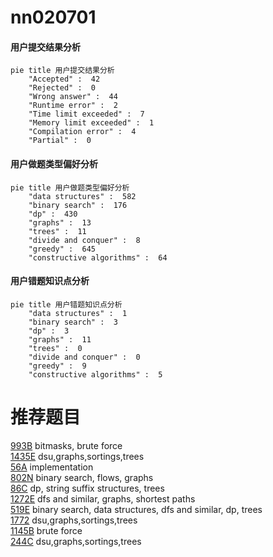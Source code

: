 # nn020701

<!-- tabs:start -->



#### **用户提交结果分析**

```mermaid
pie title 用户提交结果分析
    "Accepted" :  42
    "Rejected" :  0
    "Wrong answer" :  44
    "Runtime error" :  2
    "Time limit exceeded" :  7
    "Memory limit exceeded" :  1
    "Compilation error" :  4
    "Partial" :  0
```

#### **用户做题类型偏好分析**

```mermaid
pie title 用户做题类型偏好分析
    "data structures" :  582
    "binary search" :  176
    "dp" :  430
    "graphs" :  13
    "trees" :  11
    "divide and conquer" :  8
    "greedy" :  645
    "constructive algorithms" :  64
```
#### **用户错题知识点分析**

```mermaid
pie title 用户错题知识点分析
    "data structures" :  1
    "binary search" :  3
    "dp" :  3
    "graphs" :  11
    "trees" :  0
    "divide and conquer" :  0
    "greedy" :  9
    "constructive algorithms" :  5
```



<!-- tabs:end -->
# 推荐题目
[993B](https://codeforces.com/contest/993/problem/B)		bitmasks,
                        brute force		  
[1435E](https://codeforces.com/contest/1435/problem/E)		dsu,graphs,sortings,trees		  
[56A](https://codeforces.com/contest/56/problem/A)		implementation		  
[802N](https://codeforces.com/contest/802/problem/N)		binary search,
                        flows,
                        graphs		  
[86C](https://codeforces.com/contest/86/problem/C)		dp,
                        string suffix structures,
                        trees		  
[1272E](https://codeforces.com/contest/1272/problem/E)		dfs and similar,
                        graphs,
                        shortest paths		  
[519E](https://codeforces.com/contest/519/problem/E)		binary search,
                        data structures,
                        dfs and similar,
                        dp,
                        trees		  
[1772](https://codeforces.com/contest/177/problem/2)		dsu,graphs,sortings,trees		  
[1145B](https://codeforces.com/contest/1145/problem/B)		brute force		  
[244C](https://codeforces.com/contest/244/problem/C)		dsu,graphs,sortings,trees		  
